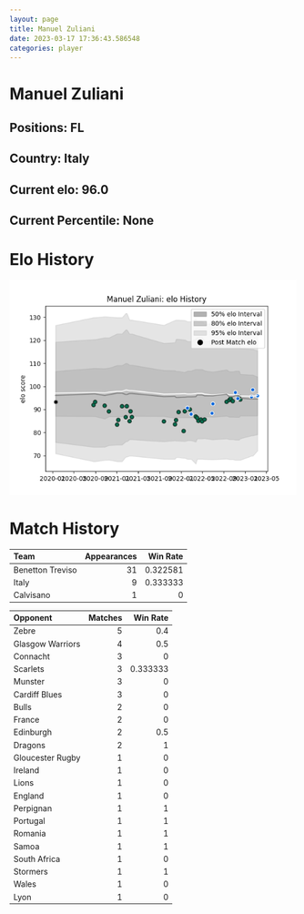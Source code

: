 ```yaml
---  
layout: page  
title: Manuel Zuliani  
date: 2023-03-17 17:36:43.586548  
categories: player  
---
```

# Manuel Zuliani

## Positions: FL

## Country: Italy

## Current elo: 96.0

## Current Percentile: None

# Elo History


![elo history](history_ManuelZuliani.png)
# Match History


| Team             |   Appearances |   Win Rate |
|:-----------------|--------------:|-----------:|
| Benetton Treviso |            31 |   0.322581 |
| Italy            |             9 |   0.333333 |
| Calvisano        |             1 |   0        |

| Opponent         |   Matches |   Win Rate |
|:-----------------|----------:|-----------:|
| Zebre            |         5 |   0.4      |
| Glasgow Warriors |         4 |   0.5      |
| Connacht         |         3 |   0        |
| Scarlets         |         3 |   0.333333 |
| Munster          |         3 |   0        |
| Cardiff Blues    |         3 |   0        |
| Bulls            |         2 |   0        |
| France           |         2 |   0        |
| Edinburgh        |         2 |   0.5      |
| Dragons          |         2 |   1        |
| Gloucester Rugby |         1 |   0        |
| Ireland          |         1 |   0        |
| Lions            |         1 |   0        |
| England          |         1 |   0        |
| Perpignan        |         1 |   1        |
| Portugal         |         1 |   1        |
| Romania          |         1 |   1        |
| Samoa            |         1 |   1        |
| South Africa     |         1 |   0        |
| Stormers         |         1 |   1        |
| Wales            |         1 |   0        |
| Lyon             |         1 |   0        |